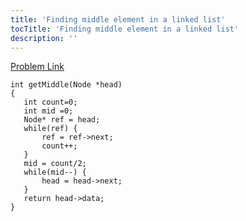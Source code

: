 ```yaml
---
title: 'Finding middle element in a linked list'
tocTitle: 'Finding middle element in a linked list'
description: ''
---
```


[Problem Link](https://practice.geeksforgeeks.org/problems/finding-middle-element-in-a-linked-list/1)

```clike
int getMiddle(Node *head)
{
   int count=0;
   int mid =0;
   Node* ref = head;
   while(ref) {
       ref = ref->next;
       count++;
   }
   mid = count/2; 
   while(mid--) {
       head = head->next;
   } 
   return head->data;
}
```